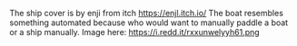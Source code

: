 The ship cover is by enji from itch https://enjl.itch.io/
The boat resembles something automated because who would want to manually paddle a boat or a ship manually. 
 Image here: https://i.redd.it/rxxunwelyyh61.png
